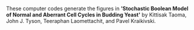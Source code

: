 These computer codes generate the figures in **'Stochastic Boolean Model of Normal and Aberrant Cell Cycles in Budding Yeast'** by Kittisak Taoma, John J. Tyson, Teeraphan Laomettachit, and Pavel Kraikivski.

